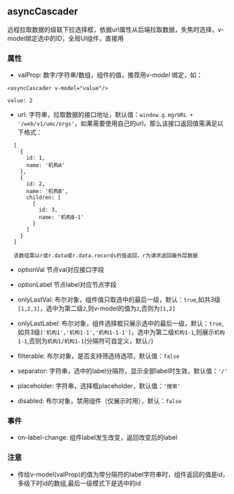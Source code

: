 ## asyncCascader
远程拉取数据的级联下拉选择框，依据url属性从后端拉取数据，失焦时选择，v-model绑定选中的ID，全局UI组件，直接用

### 属性
* valProp: 数字/字符串/数组，组件的值，推荐用*v-model* 绑定，如：
```
<asyncCascader v-model="value"/>

value: 2
```

* url: 字符串，拉取数据的接口地址，默认值：`window.g.mgrURL + '/web/v1/umc/orgs'`，如果需要使用自己的url，那么该接口返回值需满足以下格式：
```
  [
    {
      id: 1,
      name: '机构A'
    },
    {
      id: 2,
      name: '机构B',
      children: [
        {
          id: 3,
          name: '机构B-1'
        }
      ]
    }
  ]
  
  该数组需以r或r.data或r.data.records的值返回，r为请求返回最外层数据
```

* optionVal 节点val对应接口字段

* optionLabel 节点label对应节点字段

* onlyLastVal: 布尔对象，组件值只取选中的最后一级，默认：`true`,如共3级`[1,2,3]`，选中为第二级`2`,则v-model的值为`2`,否则为`[1,2]`

* onlyLastLabel: 布尔对象，组件选择框只展示选中的最后一级，默认：`true`,如共3级`['机构1','机构1-1','机构1-1-1']`，选中为第二级`机构1-1`,则展示`机构1-1`,否则为`机构1/机构1-1`(分隔符可自定义，默认`/`)

* filterable: 布尔对象，是否支持筛选待选项，默认值：`false`

* separator: 字符串，选中的label分隔符，显示全部label时生效，默认值：`'/'`

* placeholder: 字符串，选择框placeholder，默认值：`'搜索'`

* disabled: 布尔对象，禁用组件（仅展示时用），默认：`false`
### 事件
* on-label-change: 组件label发生改变，返回改变后的label
### 注意
* 传给v-model(valProp)的值为带分隔符的label字符串时，组件返回的值是id，多级下时id的数组,最后一级模式下是选中的id
